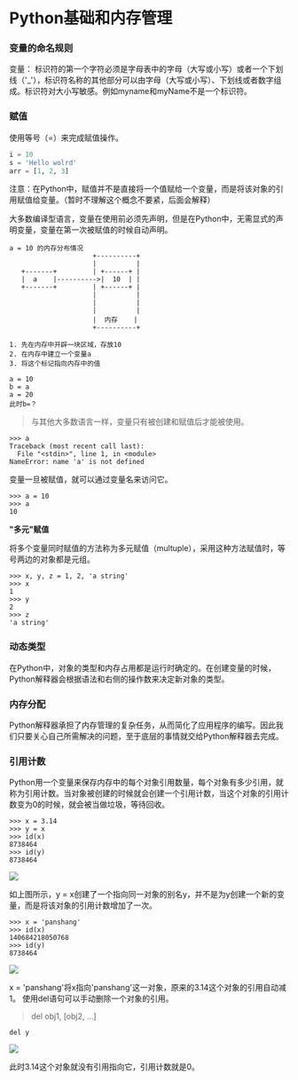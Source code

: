 # Python基础和内存管理

### 变量的命名规则

变量： 标识符的第一个字符必须是字母表中的字母（大写或小写）或者一个下划线（'\_'），标识符名称的其他部分可以由字母（大写或小写）、下划线或者数字组成。标识符对大小写敏感。例如myname和myName不是一个标识符。

### 赋值

使用等号（=）来完成赋值操作。

```python
i = 10
s = 'Hello wolrd'
arr = [1, 2, 3]
```

注意：在Python中，赋值并不是直接将一个值赋给一个变量，而是将该对象的引用赋值给变量。（暂时不理解这个概念不要紧，后面会解释）

大多数编译型语言，变量在使用前必须先声明，但是在Python中，无需显式的声明变量，变量在第一次被赋值的时候自动声明。

```
a = 10 的内存分布情况
                     +----------+
                     |          |
   +-------+         | +------+ |
   |  a    |---------->|  10  | |
   +-------+         | +------+ |
                     |          |
                     |          |
                     |          |
                     |  内存    |
                     +----------+

1. 先在内存中开辟一块区域，存放10
2. 在内存中建立一个变量a
3. 将这个标记指向内存中的值

a = 10
b = a
a = 20
此时b=？
```

> 与其他大多数语言一样，变量只有被创建和赋值后才能被使用。

```
>>> a
Traceback (most recent call last):
  File "<stdin>", line 1, in <module>
NameError: name 'a' is not defined
```

变量一旦被赋值，就可以通过变量名来访问它。

```
>>> a = 10
>>> a
10
```

**"多元"赋值**

将多个变量同时赋值的方法称为多元赋值（multuple），采用这种方法赋值时，等号两边的对象都是元组。

```
>>> x, y, z = 1, 2, 'a string'
>>> x
1
>>> y
2
>>> z
'a string'
```
### 动态类型

在Python中，对象的类型和内存占用都是运行时确定的。在创建变量的时候，Python解释器会根据语法和右侧的操作数来决定新对象的类型。

### 内存分配

Python解释器承担了内存管理的复杂任务，从而简化了应用程序的编写。因此我们只要关心自己所需解决的问题，至于底层的事情就交给Python解释器去完成。

### 引用计数

Python用一个变量来保存内存中的每个对象引用数量，每个对象有多少引用，就称为引用计数。当对象被创建的时候就会创建一个引用计数，当这个对象的引用计数变为0的时候，就会被当做垃圾，等待回收。

```
>>> x = 3.14
>>> y = x
>>> id(x)
8738464
>>> id(y)
8738464
```

![](media/14567388019662/14568040331384.jpg)

如上图所示，y = x创建了一个指向同一对象的别名y，并不是为y创建一个新的变量，而是将该对象的引用计数增加了一次。

```
>>> x = 'panshang'
>>> id(x)
140684218050768
>>> id(y)
8738464
```

![](media/14567388019662/14568148472260.jpg)

x = 'panshang'将x指向'panshang'这一对象，原来的3.14这个对象的引用自动减1。
使用del语句可以手动删除一个对象的引用。

> del obj1, [obj2, ...]
 
```
del y
```

![](media/14567388019662/14568154214727.jpg)

此时3.14这个对象就没有引用指向它，引用计数就是0。
